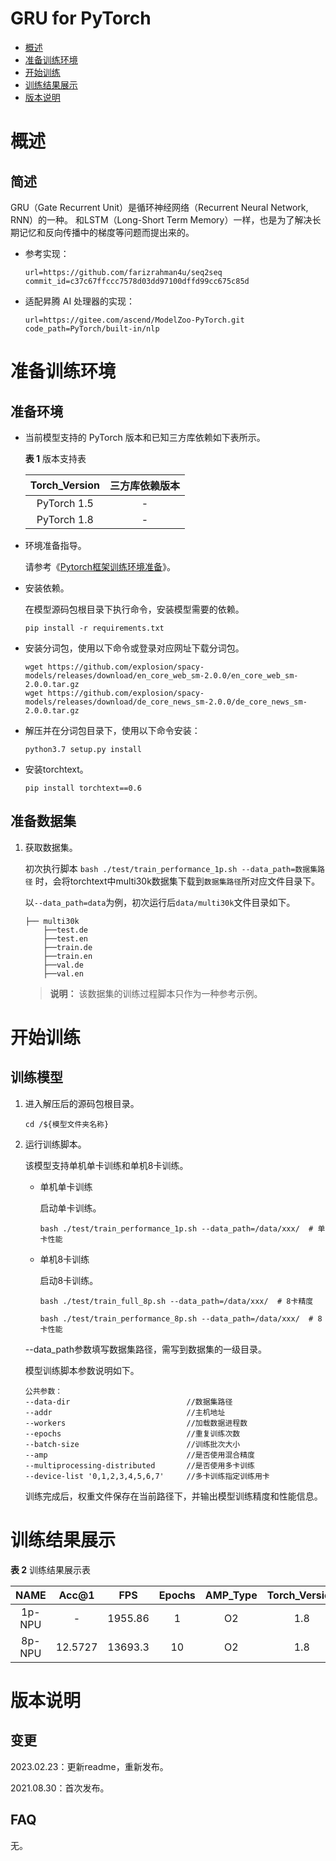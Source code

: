 # GRU for PyTorch

-   [概述](#gaishu)
-   [准备训练环境](#huanjing)
-   [开始训练](#xunlian)
-   [训练结果展示](#jieguo)
-   [版本说明](版本说明.md)



# 概述

## 简述

GRU（Gate Recurrent Unit）是循环神经网络（Recurrent Neural Network, RNN）的一种。 和LSTM（Long-Short Term Memory）一样，也是为了解决长期记忆和反向传播中的梯度等问题而提出来的。

- 参考实现：

  ```
  url=https://github.com/farizrahman4u/seq2seq
  commit_id=c37c67ffccc7578d03dd97100dffd99cc675c85d
  ```

- 适配昇腾 AI 处理器的实现：

  ```
  url=https://gitee.com/ascend/ModelZoo-PyTorch.git
  code_path=PyTorch/built-in/nlp
  ```


# 准备训练环境

## 准备环境

- 当前模型支持的 PyTorch 版本和已知三方库依赖如下表所示。

  **表 1**  版本支持表

  | Torch_Version      | 三方库依赖版本                                 |
  | :--------: | :----------------------------------------------------------: |
  | PyTorch 1.5 | - |
  | PyTorch 1.8 | - |
  
- 环境准备指导。

  请参考《[Pytorch框架训练环境准备](https://www.hiascend.com/document/detail/zh/ModelZoo/pytorchframework/ptes)》。
  
- 安装依赖。

  在模型源码包根目录下执行命令，安装模型需要的依赖。
  ```
  pip install -r requirements.txt
  ```

- 安装分词包，使用以下命令或登录对应网址下载分词包。 
  ```pycon
  wget https://github.com/explosion/spacy-models/releases/download/en_core_web_sm-2.0.0/en_core_web_sm-2.0.0.tar.gz
  wget https://github.com/explosion/spacy-models/releases/download/de_core_news_sm-2.0.0/de_core_news_sm-2.0.0.tar.gz
  ```

- 解压并在分词包目录下，使用以下命令安装：
  ```pycon
  python3.7 setup.py install
  ```
  
- 安装torchtext。
  ```pycon
  pip install torchtext==0.6
  ```


## 准备数据集

1. 获取数据集。

   初次执行脚本 `bash ./test/train_performance_1p.sh --data_path=数据集路径` 时，会将torchtext中multi30k数据集下载到`数据集路径`所对应文件目录下。

   以`--data_path=data`为例，初次运行后`data/multi30k`文件目录如下。

   ```
   ├── multi30k
       ├──test.de
       ├──test.en
       ├──train.de
       ├──train.en 
       ├──val.de  
       ├──val.en
   ```
   > **说明：** 
   >该数据集的训练过程脚本只作为一种参考示例。


# 开始训练

## 训练模型

1. 进入解压后的源码包根目录。

   ```
   cd /${模型文件夹名称} 
   ```

2. 运行训练脚本。

   该模型支持单机单卡训练和单机8卡训练。

   - 单机单卡训练

     启动单卡训练。

     ```
     bash ./test/train_performance_1p.sh --data_path=/data/xxx/  # 单卡性能
     ```

   - 单机8卡训练

     启动8卡训练。

     ```
     bash ./test/train_full_8p.sh --data_path=/data/xxx/  # 8卡精度
     
     bash ./test/train_performance_8p.sh --data_path=/data/xxx/  # 8卡性能
     ```

   --data_path参数填写数据集路径，需写到数据集的一级目录。

   模型训练脚本参数说明如下。

   ```
   公共参数：
   --data-dir                          //数据集路径
   --addr                              //主机地址
   --workers                           //加载数据进程数      
   --epochs                            //重复训练次数
   --batch-size                        //训练批次大小
   --amp                               //是否使用混合精度
   --multiprocessing-distributed       //是否使用多卡训练
   --device-list '0,1,2,3,4,5,6,7'     //多卡训练指定训练用卡
   ```

   训练完成后，权重文件保存在当前路径下，并输出模型训练精度和性能信息。

# 训练结果展示

**表 2**  训练结果展示表

| NAME | Acc@1   | FPS | Epochs | AMP_Type | Torch_Version |
|:---:|:-------:|:--------:|:--:|:--------:|:--------:|
| 1p-NPU | -       | 1955.86 | 1  |       O2 |    1.8 |
| 8p-NPU | 12.5727 | 13693.3 | 10  |       O2 |    1.8 |


# 版本说明

## 变更

2023.02.23：更新readme，重新发布。

2021.08.30：首次发布。

## FAQ

无。